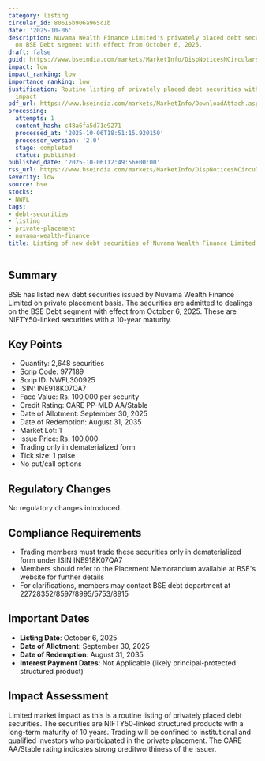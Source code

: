 ```yaml
---
category: listing
circular_id: 80615b906a965c1b
date: '2025-10-06'
description: Nuvama Wealth Finance Limited's privately placed debt securities listed
  on BSE Debt segment with effect from October 6, 2025.
draft: false
guid: https://www.bseindia.com/markets/MarketInfo/DispNoticesNCirculars.aspx?Noticeid={7475A007-0348-4932-9306-030F850C5EB9}&noticeno=20251006-38&dt=10/06/2025&icount=38&totcount=69&flag=0
impact: low
impact_ranking: low
importance_ranking: low
justification: Routine listing of privately placed debt securities with limited market-wide
  impact
pdf_url: https://www.bseindia.com/markets/MarketInfo/DownloadAttach.aspx?id=20251006-38&attachedId=
processing:
  attempts: 1
  content_hash: c48a6fa5d71e9271
  processed_at: '2025-10-06T18:51:15.920150'
  processor_version: '2.0'
  stage: completed
  status: published
published_date: '2025-10-06T12:49:56+00:00'
rss_url: https://www.bseindia.com/markets/MarketInfo/DispNoticesNCirculars.aspx?Noticeid={7475A007-0348-4932-9306-030F850C5EB9}&noticeno=20251006-38&dt=10/06/2025&icount=38&totcount=69&flag=0
severity: low
source: bse
stocks:
- NWFL
tags:
- debt-securities
- listing
- private-placement
- nuvama-wealth-finance
title: Listing of new debt securities of Nuvama Wealth Finance Limited
---
```


## Summary

BSE has listed new debt securities issued by Nuvama Wealth Finance Limited on private placement basis. The securities are admitted to dealings on the BSE Debt segment with effect from October 6, 2025. These are NIFTY50-linked securities with a 10-year maturity.

## Key Points

- Quantity: 2,648 securities
- Scrip Code: 977189
- Scrip ID: NWFL300925
- ISIN: INE918K07QA7
- Face Value: Rs. 100,000 per security
- Credit Rating: CARE PP-MLD AA/Stable
- Date of Allotment: September 30, 2025
- Date of Redemption: August 31, 2035
- Market Lot: 1
- Issue Price: Rs. 100,000
- Trading only in dematerialized form
- Tick size: 1 paise
- No put/call options

## Regulatory Changes

No regulatory changes introduced.

## Compliance Requirements

- Trading members must trade these securities only in dematerialized form under ISIN INE918K07QA7
- Members should refer to the Placement Memorandum available at BSE's website for further details
- For clarifications, members may contact BSE debt department at 22728352/8597/8995/5753/8915

## Important Dates

- **Listing Date**: October 6, 2025
- **Date of Allotment**: September 30, 2025
- **Date of Redemption**: August 31, 2035
- **Interest Payment Dates**: Not Applicable (likely principal-protected structured product)

## Impact Assessment

Limited market impact as this is a routine listing of privately placed debt securities. The securities are NIFTY50-linked structured products with a long-term maturity of 10 years. Trading will be confined to institutional and qualified investors who participated in the private placement. The CARE AA/Stable rating indicates strong creditworthiness of the issuer.